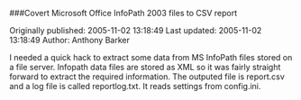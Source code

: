 ###Covert Microsoft Office InfoPath 2003 files to CSV report

Originally published: 2005-11-02 13:18:49
Last updated: 2005-11-02 13:18:49
Author: Anthony Barker

I needed a quick hack to extract some data from MS InfoPath files stored on a file server. Infopath data files are stored as XML so it was fairly straight forward to extract the required information. The outputed file is report.csv and a log file is called reportlog.txt. It reads settings from config.ini.